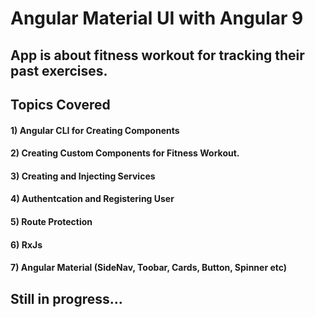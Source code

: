 # Angular Material UI with Angular 9

## App is about fitness workout for tracking their past exercises.

## Topics Covered

#### 1) Angular CLI for Creating Components
#### 2) Creating Custom Components for Fitness Workout.
#### 3) Creating and Injecting Services
#### 4) Authentcation and Registering User
#### 5) Route Protection
#### 6) RxJs
#### 7) Angular Material (SideNav, Toobar, Cards, Button, Spinner etc)

## Still in progress...



